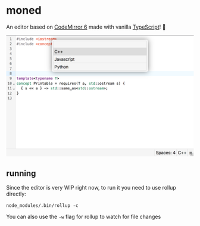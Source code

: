 # moned

An editor based on [CodeMirror 6](https://codemirror.net/) made with vanilla [TypeScript](https://www.typescriptlang.org/)! :cake:

![img/v0.0.1.png](img/v0.0.1.png)

## running

Since the editor is very WIP right now, to run it you need to use rollup directly:
```
node_modules/.bin/rollup -c
```

You can also use the `-w` flag for rollup to watch for file changes

